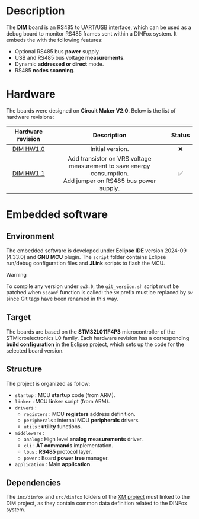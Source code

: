 # Description

The **DIM** board is an RS485 to UART/USB interface, which can be used as a debug board to monitor RS485 frames sent within a DINFox system. It embeds the with the following features:

* Optional RS485 bus **power** supply.
* USB and RS485 bus voltage **measurements**.
* Dynamic **addressed or direct** mode.
* RS485 **nodes scanning**.

# Hardware

The boards were designed on **Circuit Maker V2.0**. Below is the list of hardware revisions:

| Hardware revision | Description | Status |
|:---:|:---:|:---:|
| [DIM HW1.0](https://365.altium.com/files/3F3B832D-FFF6-457E-A74F-EDA6BAF90587) | Initial version. | :x: |
| [DIM HW1.1](https://365.altium.com/files/D0E36E2E-D212-4D50-BA3B-173AD1895161) | Add transistor on VRS voltage measurement to save energy consumption.<br>Add jumper on RS485 bus power supply. | :white_check_mark: |

# Embedded software

## Environment

The embedded software is developed under **Eclipse IDE** version 2024-09 (4.33.0) and **GNU MCU** plugin. The `script` folder contains Eclipse run/debug configuration files and **JLink** scripts to flash the MCU.

> [!WARNING]
> To compile any version under `sw3.0`, the `git_version.sh` script must be patched when `sscanf` function is called: the `SW` prefix must be replaced by `sw` since Git tags have been renamed in this way.

## Target

The boards are based on the **STM32L011F4P3** microcontroller of the STMicroelectronics L0 family. Each hardware revision has a corresponding **build configuration** in the Eclipse project, which sets up the code for the selected board version.

## Structure

The project is organized as follow:

* `startup` : MCU **startup** code (from ARM).
* `linker` : MCU **linker** script (from ARM).
* `drivers` :
    * `registers` : MCU **registers** address definition.
    * `peripherals` : internal MCU **peripherals** drivers.
    * `utils` : **utility** functions.
* `middleware` :
    * `analog` : High level **analog measurements** driver.
    * `cli` : **AT commands** implementation.
    * `lbus` : **RS485** protocol layer.
    * `power` : Board **power tree** manager.
* `application` : Main **application**.

## Dependencies

The `inc/dinfox` and `src/dinfox` folders of the [XM project](https://github.com/Ludovic-Lesur/xm) must linked to the DIM project, as they contain common data definition related to the DINFox system.
